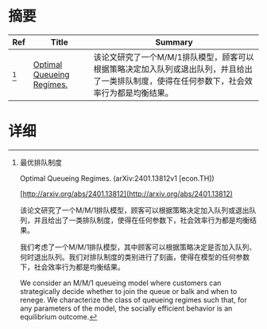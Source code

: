 # 摘要

| Ref | Title | Summary |
| --- | --- | --- |
| [^1] | [Optimal Queueing Regimes.](http://arxiv.org/abs/2401.13812) | 该论文研究了一个M/M/1排队模型，顾客可以根据策略决定加入队列或退出队列，并且给出了一类排队制度，使得在任何参数下，社会效率行为都是均衡结果。 |

# 详细

[^1]: 最优排队制度

    Optimal Queueing Regimes. (arXiv:2401.13812v1 [econ.TH])

    [http://arxiv.org/abs/2401.13812](http://arxiv.org/abs/2401.13812)

    该论文研究了一个M/M/1排队模型，顾客可以根据策略决定加入队列或退出队列，并且给出了一类排队制度，使得在任何参数下，社会效率行为都是均衡结果。

    

    我们考虑了一个M/M/1排队模型，其中顾客可以根据策略决定是否加入队列、何时退出队列。我们对排队制度的类别进行了刻画，使得在模型的任何参数下，社会效率行为都是均衡结果。

    We consider an M/M/1 queueing model where customers can strategically decide whether to join the queue or balk and when to renege. We characterize the class of queueing regimes such that, for any parameters of the model, the socially efficient behavior is an equilibrium outcome.
    

